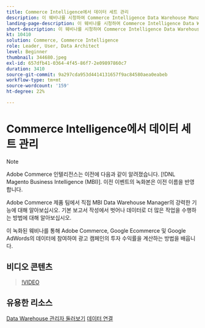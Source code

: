 ```yaml
---
title: Commerce Intelligence에서 데이터 세트 관리
description: 이 웨비나를 시청하여 Commerce Intelligence Data Warehouse Manager의 강력한 기능에 대해 알아보십시오.
landing-page-description: 이 웨비나를 시청하여 Commerce Intelligence Data Warehouse Manager의 강력한 기능에 대해 알아보십시오.
short-description: 이 웨비나를 시청하여 Commerce Intelligence Data Warehouse Manager의 강력한 기능에 대해 알아보십시오.
kt: 10410
solution: Commerce, Commerce Intelligence
role: Leader, User, Data Architect
level: Beginner
thumbnail: 344680.jpeg
exl-id: 657dfb41-0364-4f45-86f7-2e09897860c7
duration: 3410
source-git-commit: 9a297cda953d4414131657f9ac84580aea0eabeb
workflow-type: tm+mt
source-wordcount: '159'
ht-degree: 22%

---
```


# Commerce Intelligence에서 데이터 세트 관리

>[!NOTE]
>
>Adobe Commerce 인텔리전스는 이전에 다음과 같이 알려졌습니다. [!DNL Magento Business Intelligence (MBI)]. 이전 이벤트의 녹화본은 이전 이름을 반영합니다.

Adobe Commerce 제품 팀에서 직접 MBI Data Warehouse Manager의 강력한 기능에 대해 알아보십시오. 기본 보고서 작성에서 벗어나 데이터로 더 많은 작업을 수행하는 방법에 대해 알아보십시오.

이 녹화된 웨비나를 통해 Adobe Commerce, Google Ecommerce 및 Google AdWords의 데이터에 참여하여 광고 캠페인의 투자 수익률을 계산하는 방법을 배웁니다.

## 비디오 콘텐츠

>[!VIDEO](https://video.tv.adobe.com/v/344680?quality=12&learn=on)

## 유용한 리소스

[Data Warehouse 관리자 둘러보기](https://experienceleague.adobe.com/docs/commerce-business-intelligence/mbi/analyze/warehouse-manager/tour-dwm.html)
[데이터 연결](https://experienceleague.adobe.com/docs/commerce-business-intelligence/mbi/analyze/connecting/connecting-data.html)

